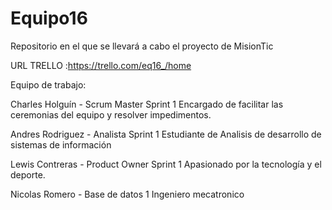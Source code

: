 # Equipo16
Repositorio en el que se llevará a cabo el proyecto de MisionTic

URL TRELLO :https://trello.com/eq16_/home 



Equipo de trabajo:

Charles Holguín - Scrum Master Sprint 1
Encargado de facilitar las ceremonias del equipo y resolver impedimentos.

Andres Rodriguez - Analista Sprint 1 
Estudiante de Analisis de desarrollo de sistemas de información

Lewis Contreras - Product Owner Sprint 1
Apasionado por la tecnología y el deporte.

Nicolas Romero - Base de datos 1
Ingeniero mecatronico

